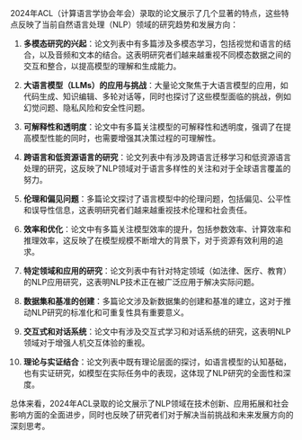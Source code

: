 2024年ACL（计算语言学协会年会）录取的论文展示了几个显著的特点，这些特点反映了当前自然语言处理（NLP）领域的研究趋势和发展方向：

1. **多模态研究的兴起**：论文列表中有多篇涉及多模态学习，包括视觉和语言的结合，以及音频和文本的结合。这表明研究者们越来越重视不同模态数据之间的交互和整合，以提高模型的理解和生成能力。

2. **大语言模型（LLMs）的应用与挑战**：大量论文聚焦于大语言模型的应用，如代码生成、知识编辑、多轮对话等，同时也探讨了这些模型面临的挑战，例如幻觉问题、隐私风险和安全性问题。

3. **可解释性和透明度**：论文中有多篇关注模型的可解释性和透明度，强调了在提高模型性能的同时，也需要增强其决策过程的可理解性。

4. **跨语言和低资源语言的研究**：论文列表中有涉及跨语言迁移学习和低资源语言处理的研究，这反映了NLP领域对于语言多样性的关注和对于全球语言覆盖的努力。

5. **伦理和偏见问题**：多篇论文探讨了语言模型中的伦理问题，包括偏见、公平性和误导性信息，这表明研究者们越来越重视技术伦理和社会责任。

6. **效率和优化**：论文中有多篇关注模型效率的提升，包括参数效率、计算效率和推理效率，这反映了在模型规模不断增大的背景下，对于资源有效利用的追求。

7. **特定领域和应用的研究**：论文列表中有针对特定领域（如法律、医疗、教育）的NLP应用研究，这表明NLP技术正在被广泛应用于解决实际问题。

8. **数据集和基准的创建**：多篇论文涉及新数据集的创建和基准的建立，这对于推动NLP研究的标准化和可重复性具有重要意义。

9. **交互式和对话系统**：论文中有涉及交互式学习和对话系统的研究，这表明NLP领域对于增强人机交互体验的重视。

10. **理论与实证结合**：论文列表中既有理论层面的探讨，如语言模型的认知基础，也有实证研究，如模型在实际任务中的表现，这体现了NLP研究的全面性和深度。

总体来看，2024年ACL录取的论文展示了NLP领域在技术创新、应用拓展和社会影响方面的全面进步，同时也反映了研究者们对于解决当前挑战和未来发展方向的深刻思考。
